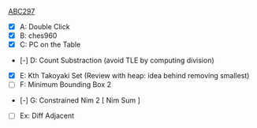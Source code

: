[ABC297](https://atcoder.jp/contests/abc297/tasks)

- [X] A: Double Click
- [X] B: ches960
- [X] C: PC on the Table
- [-] D: Count Substraction (avoid TLE by computing division)
- [X] E: Kth Takoyaki Set (Review with heap: idea behind removing smallest)
- [ ] F: Minimum Bounding Box 2
- [-] G: Constrained Nim 2 [ Nim Sum ]
- [ ] Ex: Diff Adjacent
